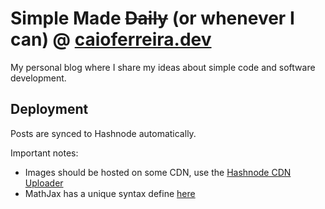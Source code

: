 # Simple Made ~~Daily~~ (or whenever I can) @ [caioferreira.dev](https://caioferreira.dev)

My personal blog where I share my ideas about simple code and software development.

## Deployment

Posts are synced to Hashnode automatically.

Important notes:

- Images should be hosted on some CDN, use the [Hashnode CDN Uploader](https://hashnode.com/uploader)
- MathJax has a unique syntax define [here](https://engineering.hashnode.com/how-to-display-math-equations-in-react-native)
